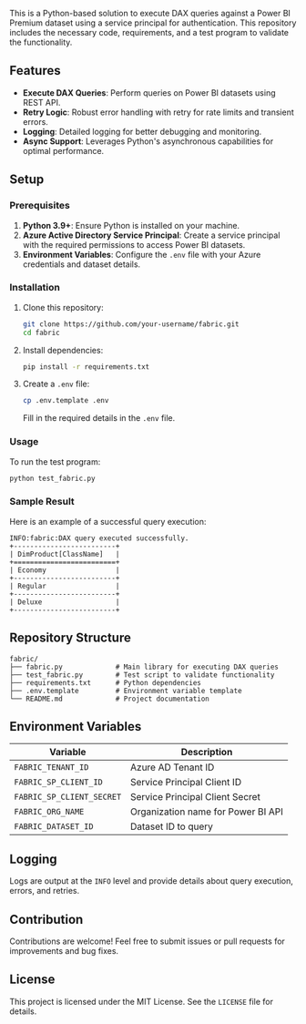 This is a Python-based solution to execute DAX queries against a Power BI Premium dataset using a service principal for authentication. This repository includes the necessary code, requirements, and a test program to validate the functionality.

## Features
- **Execute DAX Queries**: Perform queries on Power BI datasets using REST API.
- **Retry Logic**: Robust error handling with retry for rate limits and transient errors.
- **Logging**: Detailed logging for better debugging and monitoring.
- **Async Support**: Leverages Python's asynchronous capabilities for optimal performance.

## Setup

### Prerequisites
1. **Python 3.9+**: Ensure Python is installed on your machine.
2. **Azure Active Directory Service Principal**: Create a service principal with the required permissions to access Power BI datasets.
3. **Environment Variables**: Configure the `.env` file with your Azure credentials and dataset details.

### Installation
1. Clone this repository:
   ```bash
   git clone https://github.com/your-username/fabric.git
   cd fabric
   ```
2. Install dependencies:
   ```bash
   pip install -r requirements.txt
   ```
3. Create a `.env` file:
   ```bash
   cp .env.template .env
   ```
   Fill in the required details in the `.env` file.

### Usage
To run the test program:
```bash
python test_fabric.py
```

### Sample Result
Here is an example of a successful query execution:

```plaintext
INFO:fabric:DAX query executed successfully.
+-------------------------+
| DimProduct[ClassName]   |
+=========================+
| Economy                 |
+-------------------------+
| Regular                 |
+-------------------------+
| Deluxe                  |
+-------------------------+
```

## Repository Structure

```
fabric/
├── fabric.py             # Main library for executing DAX queries
├── test_fabric.py        # Test script to validate functionality
├── requirements.txt      # Python dependencies
├── .env.template         # Environment variable template
└── README.md             # Project documentation
```

## Environment Variables
| Variable               | Description                              |
|------------------------|------------------------------------------|
| `FABRIC_TENANT_ID`     | Azure AD Tenant ID                      |
| `FABRIC_SP_CLIENT_ID`  | Service Principal Client ID             |
| `FABRIC_SP_CLIENT_SECRET` | Service Principal Client Secret        |
| `FABRIC_ORG_NAME`      | Organization name for Power BI API      |
| `FABRIC_DATASET_ID`    | Dataset ID to query                     |

## Logging
Logs are output at the `INFO` level and provide details about query execution, errors, and retries.

## Contribution
Contributions are welcome! Feel free to submit issues or pull requests for improvements and bug fixes.

## License
This project is licensed under the MIT License. See the `LICENSE` file for details.
```